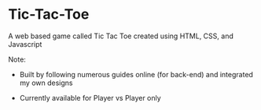 # Tic-Tac-Toe
A web based game called Tic Tac Toe created using HTML, CSS, and Javascript

Note: 
- Built by following numerous guides online (for back-end) and integrated my own designs 

- Currently available for Player vs Player only

